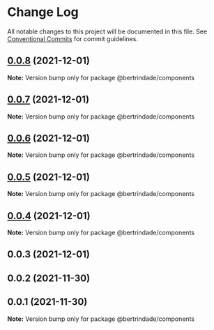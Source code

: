 # Change Log

All notable changes to this project will be documented in this file.
See [Conventional Commits](https://conventionalcommits.org) for commit guidelines.

## [0.0.8](https://github.com/berTrindade/lerna/compare/@bertrindade/components@0.0.7...@bertrindade/components@0.0.8) (2021-12-01)

**Note:** Version bump only for package @bertrindade/components





## [0.0.7](https://github.com/berTrindade/lerna/compare/@bertrindade/components@0.0.6...@bertrindade/components@0.0.7) (2021-12-01)

**Note:** Version bump only for package @bertrindade/components





## [0.0.6](https://github.com/berTrindade/lerna/compare/@bertrindade/components@0.0.5...@bertrindade/components@0.0.6) (2021-12-01)

**Note:** Version bump only for package @bertrindade/components





## [0.0.5](https://github.com/berTrindade/lerna/compare/@bertrindade/components@0.0.4...@bertrindade/components@0.0.5) (2021-12-01)

**Note:** Version bump only for package @bertrindade/components





## [0.0.4](https://github.com/berTrindade/lerna/compare/@bertrindade/components@0.0.3...@bertrindade/components@0.0.4) (2021-12-01)

**Note:** Version bump only for package @bertrindade/components





## 0.0.3 (2021-12-01)



## 0.0.2 (2021-11-30)



## 0.0.1 (2021-11-30)

**Note:** Version bump only for package @bertrindade/components
